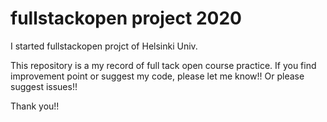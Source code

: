 # fullstackopen project 2020
I started fullstackopen projct of Helsinki Univ.

This repository is a my record of full tack open course practice.
If you find improvement point or suggest my code, please let me know!!
Or please suggest issues!!

Thank you!!
